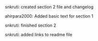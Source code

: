 snkruti: created section 2 file and changelog

ahirpara2000: Added basic text for section 1

snkruti: finished section 2

snkruti: added links to readme file
